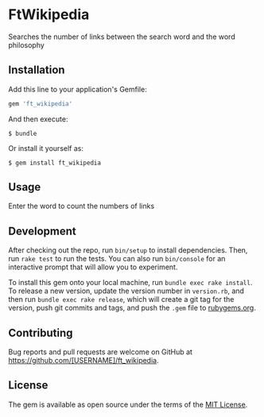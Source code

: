 # FtWikipedia

Searches the number of links between the search word and the word philosophy

## Installation

Add this line to your application's Gemfile:

```ruby
gem 'ft_wikipedia'
```

And then execute:

    $ bundle

Or install it yourself as:

    $ gem install ft_wikipedia

## Usage

Enter the word to count the  numbers of links

## Development

After checking out the repo, run `bin/setup` to install dependencies. Then, run `rake test` to run the tests. You can also run `bin/console` for an interactive prompt that will allow you to experiment.

To install this gem onto your local machine, run `bundle exec rake install`. To release a new version, update the version number in `version.rb`, and then run `bundle exec rake release`, which will create a git tag for the version, push git commits and tags, and push the `.gem` file to [rubygems.org](https://rubygems.org).

## Contributing

Bug reports and pull requests are welcome on GitHub at https://github.com/[USERNAME]/ft_wikipedia.


## License

The gem is available as open source under the terms of the [MIT License](http://opensource.org/licenses/MIT).

